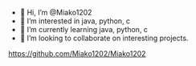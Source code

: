 - 👋 Hi, I’m @Miako1202
- 👀 I’m interested in java, python, c
- 🌱 I’m currently learning java, python, c
- 💞️ I’m looking to collaborate on interesting projects. 


<!---
Miako1202/Miako1202 is a ✨ special ✨ repository because its `README.md` (this file) appears on your GitHub profile.
You can click the Preview link to take a look at your changes.
--->
https://github.com/Miako1202/Miako1202
